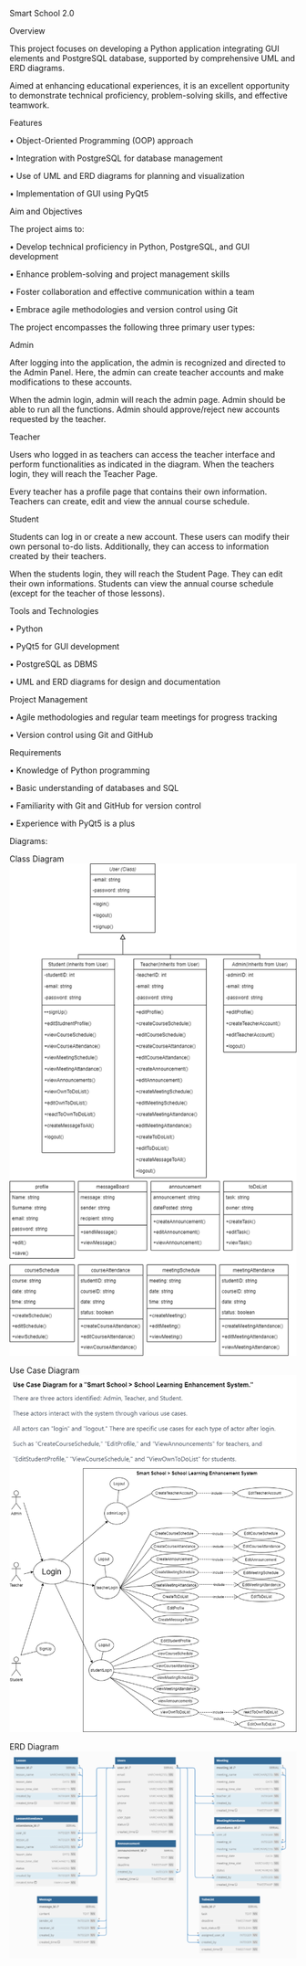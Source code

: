 Smart School 2.0


Overview

This project focuses on developing a Python application integrating GUI elements and PostgreSQL database, supported by comprehensive UML and ERD diagrams.

Aimed at enhancing educational experiences, it is an excellent opportunity to demonstrate technical proficiency, problem-solving skills, and effective teamwork.


Features

•	Object-Oriented Programming (OOP) approach

•	Integration with PostgreSQL for database management

•	Use of UML and ERD diagrams for planning and visualization

•	Implementation of GUI using PyQt5


Aim and Objectives

The project aims to:

•	Develop technical proficiency in Python, PostgreSQL, and GUI development

•	Enhance problem-solving and project management skills

•	Foster collaboration and effective communication within a team

•	Embrace agile methodologies and version control using Git


The project encompasses the following three primary user types:


Admin

After logging into the application, the admin is recognized and directed to the Admin Panel. Here, the admin can create teacher accounts and make modifications to these accounts.

When the admin login, admin will reach the admin page. Admin should be able to run all the functions. Admin should approve/reject new accounts requested by the teacher.


Teacher

Users who logged in as teachers can access the teacher interface and perform functionalities as indicated in the diagram. When the teachers login, they will reach the Teacher Page.

Every teacher has a profile page that contains their own information. Teachers can create, edit and view the annual course schedule.


Student

Students can log in or create a new account. These users can modify their own personal to-do lists. Additionally, they can access to information created by their teachers.

When the students login, they will reach the Student Page. They can edit their own informations. Students can view the annual course schedule (except for the teacher of those lessons).


Tools and Technologies

•	Python

•	PyQt5 for GUI development

•	PostgreSQL as DBMS

•	UML and ERD diagrams for design and documentation


Project Management

•	Agile methodologies and regular team meetings for progress tracking

•	Version control using Git and GitHub


Requirements

•	Knowledge of Python programming

•	Basic understanding of databases and SQL

•	Familiarity with Git and GitHub for version control

•	Experience with PyQt5 is a plus


Diagrams:

Class Diagram 
![](image1.png)


Use Case Diagram  
![](image2.png)


ERD Diagram  
![](image3.png)



